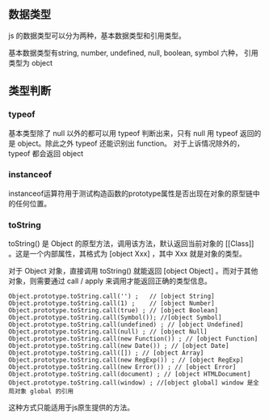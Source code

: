 ## 数据类型

js 的数据类型可以分为两种，基本数据类型和引用类型。

基本数据类型有string, number, undefined, null, boolean, symbol 六种， 引用类型为 object

## 类型判断

### typeof

基本类型除了 null 以外的都可以用 typeof 判断出来，只有 null 用 typeof 返回的是 object。除此之外 typeof 还能识别出 function。
对于上诉情况除外的，typeof 都会返回 object

### instanceof

instanceof运算符用于测试构造函数的prototype属性是否出现在对象的原型链中的任何位置。

### toString

toString() 是 Object 的原型方法，调用该方法，默认返回当前对象的 [[Class]] 。这是一个内部属性，其格式为 [object Xxx] ，其中 Xxx 就是对象的类型。

对于 Object 对象，直接调用 toString()  就能返回 [object Object] 。而对于其他对象，则需要通过 call / apply 来调用才能返回正确的类型信息。

```
Object.prototype.toString.call('') ;   // [object String]
Object.prototype.toString.call(1) ;    // [object Number]
Object.prototype.toString.call(true) ; // [object Boolean]
Object.prototype.toString.call(Symbol()); //[object Symbol]
Object.prototype.toString.call(undefined) ; // [object Undefined]
Object.prototype.toString.call(null) ; // [object Null]
Object.prototype.toString.call(new Function()) ; // [object Function]
Object.prototype.toString.call(new Date()) ; // [object Date]
Object.prototype.toString.call([]) ; // [object Array]
Object.prototype.toString.call(new RegExp()) ; // [object RegExp]
Object.prototype.toString.call(new Error()) ; // [object Error]
Object.prototype.toString.call(document) ; // [object HTMLDocument]
Object.prototype.toString.call(window) ; //[object global] window 是全局对象 global 的引用
```

这种方式只能适用于js原生提供的方法。